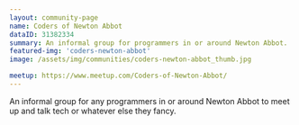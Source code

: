```yaml
---
layout: community-page
name: Coders of Newton Abbot
dataID: 31382334
summary: An informal group for programmers in or around Newton Abbot.
featured-img: 'coders-newton-abbot'
image: /assets/img/communities/coders-newton-abbot_thumb.jpg

meetup: https://www.meetup.com/Coders-of-Newton-Abbot/
---
```


An informal group for any programmers in or around Newton Abbot to
meet up and talk tech or whatever else they fancy.
